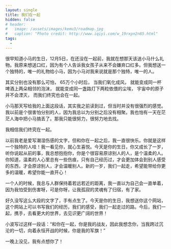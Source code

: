 ```yaml
---
layout: single
title: 我们在一起
hidden: false
# header:
#   image: /assets/images/kemu3/roadmap.jpg
#   caption: "Photo credit: http://www.iqiyi.com/w_19rxpn2n85.html"
tags:
  - 
---
```


很早知道小马的生日，12月5日，在还没在一起前，我就在想那天该送小马什么礼物。我原来想送口红，因为有个人告诉我女孩子从来不会嫌弃口红多。但我想送一个独特的，唯一的礼物给小马，因为小马对我来说就是那个独特，唯一的人。

其实分别也没有那么可怕，
65万个小时后，
当我们氧化成风，
就能变成同一杯啤酒上两朵相邻的泡沫，
就能变成同一盏路灯下两粒依偎的尘埃，
宇宙中的原子并不会湮灭，
而我们终究也会在一起。

小马那天写给我的上面这段话，其实我之前读到过，但当时并没有很强烈的感觉。我以前是个很害怕分别的人，因为我总以为分别之后没有相聚。我也怕有一天在茫茫人海中把小马搞丢了。那我只能很努力，很努力地去找。

我相信我们终究在一起。

以前我老是爱写潮湿伤感的文字，但和你在一起之后，我一直很快乐。你就是这样一个独特的人哇！我一看见你，就心生喜悦。今天是你的生日，你又成长了一岁，听你说起从前的事，我总想抱抱你，你是个很容易原谅别人的人，是个温柔的人。你知道，温柔的人心里总有一些伤痕，只有自己经历过，才会更加体会到别人感受的东西，才会原谅别人，才会温暖别人。新的一岁，我们一起走，希望能带给你更多的温暖，希望你能一直开心！

一个人的时候，我总与人群保持着若远若近的距离，我一直以为自己会一直单着，因为我怕受到伤害呀，可是你呀，让我孤寂的灵魂有了归宿，有了家。

好久没写这么大段的文字了，手有点生了。今天是你的生日，我想送你这个网站，这个网站上可以书写我们的经历，我们的感受，我们一起走过的路。今后，我们一起，携手，去看更大的世界，去见识更广阔的世界！

小波写过这样一段话：“和你在一起，你是我的战友，因此我想念你，当我跨过沉沦的一切，向着永恒开战的时候，你是我的军旗！”

一晚上没见，我有点想你了！





